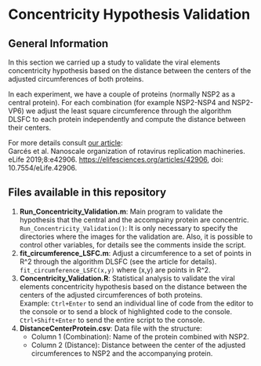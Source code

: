 # Concentricity Hypothesis Validation
## General Information
In this section we carried up a study to validate the viral elements concentricity hypothesis based on the distance between the centers of the adjusted circumferences of both proteins.     

In each experiment, we have a couple of proteins (normally NSP2 as a central protein). For each combination (for example NSP2-NSP4 and NSP2-VP6) we adjust the least square circumference through the algorithm DLSFC to each protein independently and compute the distance between their centers.     

For more details consult [our article](https://elifesciences.org/articles/42906):     
Garcés et al. Nanoscale organization of rotavirus replication machineries. eLife 2019;8:e42906. https://elifesciences.org/articles/42906, doi: 10.7554/eLife.42906.     

## Files available in this repository
1. **Run_Concentricity_Validation.m**: Main program to validate the hypothesis that the central and the accompainy protein are concentric.     
```Run_Concentricity_Validation()```: It is only necessary to specify the directories where the images for the validation are. Also, it is possible to control other variables, for details see the comments inside the script.    
2. **fit_circumference_LSFC.m**: Adjust a circumference to a set of points in R^2 through the algorithm DLSFC (see the article for details).     
```fit_circumference_LSFC(x,y)``` where (x,y) are points in R^2.     
3. **Concentricity_Validation.R**: Statistical analysis to validate the viral elements concentricity hypothesis based on the distance between the centers of the adjusted circumferences of both proteins.     
Example: ```Ctrl+Enter``` to send an individual line of code from the editor to the console or to send a block of highlighted code to the console. ```Ctrl+Shift+Enter``` to send the entire script to the console.    
4. **DistanceCenterProtein.csv**: Data file with the structure:
	* Column 1 (Combination): Name of the protein combined with NSP2.     	
	* Column 2 (Distance): Distance between the center of the adjusted circumferences to NSP2 and the accompanying protein.